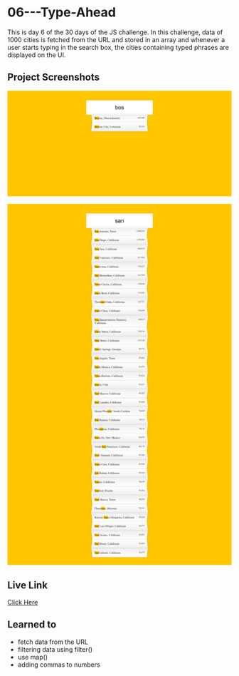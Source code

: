 # 06---Type-Ahead
This is day 6 of the 30 days of the JS challenge. 
In this challenge, data of 1000 cities is fetched from the URL and stored in an array and whenever a user starts typing in the search box,
the cities containing typed phrases are displayed on the UI.

## Project Screenshots
![ss1](screenshots/screencapture-3.png)

![ss2](screenshots/screencapture-1.png)

## Live Link
[Click Here](https://psargar616.github.io/06---Type-Ahead/)

## Learned to 
- fetch data from the URL
- filtering data using filter()
- use map()
- adding commas to numbers



